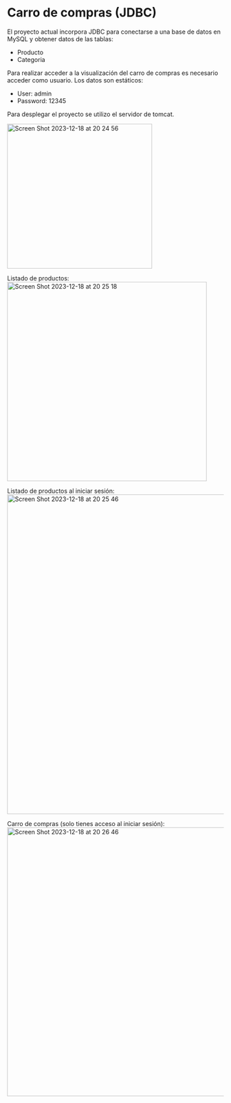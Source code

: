 # Carro de compras (JDBC)
El proyecto actual incorpora JDBC para conectarse a una base de datos en MySQL y obtener datos de las tablas:
  * Producto
  * Categoria

Para realizar acceder a la visualización del carro de compras es necesario acceder como usuario. Los datos son estáticos:
  - User: admin
  - Password: 12345

Para desplegar el proyecto se utilizo el servidor de tomcat.

<img width="337" alt="Screen Shot 2023-12-18 at 20 24 56" src="https://github.com/JozRamirez10/Carro-de-compras-JDBC-/assets/101752395/4a4b64a3-93c0-432b-88fb-6e816b13ae67">

Listado de productos:<br>
<img width="464" alt="Screen Shot 2023-12-18 at 20 25 18" src="https://github.com/JozRamirez10/Carro-de-compras-JDBC-/assets/101752395/d8e44d20-9906-4537-b6ad-3119252d0f6c">

Listado de productos al iniciar sesión:<br>
<img width="744" alt="Screen Shot 2023-12-18 at 20 25 46" src="https://github.com/JozRamirez10/Carro-de-compras-JDBC-/assets/101752395/a12e3ab1-c6f3-4e37-a693-ecffe9af0b9d">

Carro de compras (solo tienes acceso al iniciar sesión):<br>
<img width="626" alt="Screen Shot 2023-12-18 at 20 26 46" src="https://github.com/JozRamirez10/Carro-de-compras-JDBC-/assets/101752395/38c59495-6a35-43ca-9833-d3030c3a4f16">

